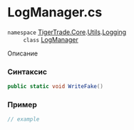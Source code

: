 
# LogManager.cs
`namespace` [TigerTrade.Core](../../../../../TigerTrade.Core.md).[Utils](../../../../../TigerTrade.Core/Utils.md).[Logging](../../../../../TigerTrade.Core/Utils/Logging.md)  
&nbsp;&nbsp;&nbsp;&nbsp;&nbsp;&nbsp;&nbsp;&nbsp;&nbsp;`class` [LogManager](../../LogManager.cs.md)

Описание

### Синтаксис
```csharp
public static void WriteFake()
```


### Пример  
```csharp
// example
```
                    
                    